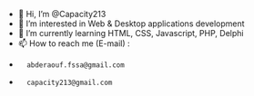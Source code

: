 - 👋 Hi, I’m @Capacity213
- 👀 I’m interested in Web & Desktop applications development
- 🌱 I’m currently learning HTML, CSS, Javascript, PHP, Delphi
- 📫 How to reach me (E-mail) :
-       abderaouf.fssa@gmail.com
-       capacity213@gmail.com
<!---
Entak213/Entak213 is a ✨ special ✨ repository because its `README.md` (this file) appears on your GitHub profile.
You can click the Preview link to take a look at your changes.
--->
